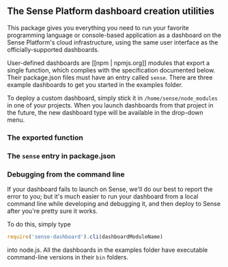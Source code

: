 ## The Sense Platform dashboard creation utilities

This package gives you everything you need to run your favorite programming language or console-based application as a dashboard on the Sense Platform's cloud infrastructure, using the same user interface as the officially-supported dashboards. 

User-defined dashboards are [[npm | npmjs.org]] modules that export a single function, which complies with the specification documented below. Their package.json files must have an entry called `sense`. There are three example dashboards to get you started in the examples folder.

To deploy a custom dashboard, simply stick it in `/home/sense/node_modules` in one of your projects. When you launch dashboards from that project in the future, the new dashboard type will be available in the drop-down menu.

### The exported function



### The `sense` entry in package.json



### Debugging from the command line

If your dashboard fails to launch on Sense, we'll do our best to report the error to you; but it's much easier to run your dashboard from a local command line while developing and debugging it, and then deploy to Sense after you're pretty sure it works.

To do this, simply type 

```javascript
require('sense-dashboard').cli(dashboardModuleName)
```

into node.js. All the dashboards in the examples folder have executable command-line versions in their `bin` folders.